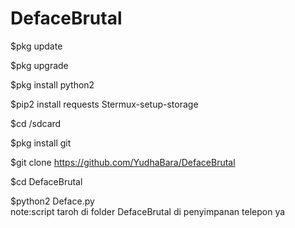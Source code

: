 # DefaceBrutal
$pkg update

$pkg upgrade 

$pkg install python2 

$pip2 install requests Stermux-setup-storage 

$cd /sdcard 

$pkg install git 

$git clone https://github.com/YudhaBara/DefaceBrutal 

$cd DefaceBrutal

$python2 Deface.py  
note:script taroh di folder DefaceBrutal di penyimpanan telepon ya
